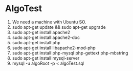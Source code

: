 # AlgoTest

1. We need a machine with Ubuntu SO.
2. sudo apt-get update && sudo apt-get upgrade
3. sudo apt-get install apache2
4. sudo apt-get install apache2-doc
5. sudo apt-get install php
6. sudo apt-get install libapache2-mod-php
7. sudo apt-get install php-mysql php-gettext php-mbstring
8. sudo apt-get install mysql-server
9. mysql -u algoRoot -p < algoTest.sql
